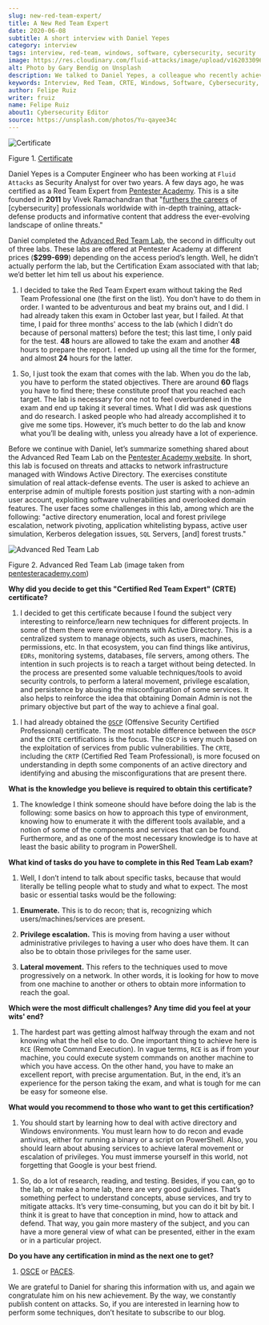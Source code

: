 ```yaml
---
slug: new-red-team-expert/
title: A New Red Team Expert
date: 2020-06-08
subtitle: A short interview with Daniel Yepes
category: interview
tags: interview, red-team, windows, software, cybersecurity, security
image: https://res.cloudinary.com/fluid-attacks/image/upload/v1620330961/blog/new-red-team-expert/cover_y5115t.webp
alt: Photo by Gary Bendig on Unsplash
description: We talked to Daniel Yepes, a colleague who recently achieved his certificate as a Red Team Expert. He shared his experience and tips to obtain that certificate.
keywords: Interview, Red Team, CRTE, Windows, Software, Cybersecurity, Security, Pentesting, Ethical Hacking
author: Felipe Ruiz
writer: fruiz
name: Felipe Ruiz
about1: Cybersecurity Editor
source: https://unsplash.com/photos/Yu-qayee34c
---
```


<div class="blog-questions">

<div class="imgblock">

![Certificate](https://res.cloudinary.com/fluid-attacks/image/upload/v1620330960/blog/new-red-team-expert/certified_kbbs6n.webp)

<div class="title">

Figure 1. [Certificate](https://twitter.com/fluidattacks/status/1262759918853128193/photo/1)

</div>

</div>

Daniel Yepes is a Computer Engineer who has been working at `Fluid
Attacks` as Security Analyst for over two years. A few days ago, he was
certified as a Red Team Expert from [Pentester
Academy](https://www.pentesteracademy.com/). This is a site founded in
**2011** by Vivek Ramachandran that "[furthers the
careers](https://www.linkedin.com/company/pentesteracademy) of
\[cybersecurity\] professionals worldwide with in-depth training,
attack-defense products and informative content that address the
ever-evolving landscape of online threats."

Daniel completed the [Advanced Red Team
Lab](https://www.pentesteracademy.com/redteamlab), the second in
difficulty out of three labs. These labs are offered at Pentester
Academy at different prices (**$299-699**) depending on the access
period’s length. Well, he didn’t actually perform the lab, but the
Certification Exam associated with that lab; we’d better let him tell us
about his experience.

1. I decided to take the Red Team Expert exam without taking the Red
    Team Professional one (the first on the list). You don’t have to do
    them in order. I wanted to be adventurous and beat my brains out,
    and I did. I had already taken this exam in October last year, but I
    failed. At that time, I paid for three months' access to the lab
    (which I didn’t do because of personal matters) before the test;
    this last time, I only paid for the test. **48** hours are allowed
    to take the exam and another **48** hours to prepare the report. I
    ended up using all the time for the former, and almost **24** hours
    for the latter.

<!-- end list -->

1. So, I just took the exam that comes with the lab. When you do the
    lab, you have to perform the stated objectives. There are around
    **60** flags you have to find there; these constitute proof that you
    reached each target. The lab is necessary for one not to feel
    overburdened in the exam and end up taking it several times. What I
    did was ask questions and do research. I asked people who had
    already accomplished it to give me some tips. However, it’s much
    better to do the lab and know what you’ll be dealing with, unless
    you already have a lot of experience.

Before we continue with Daniel, let’s summarize something shared about
the Advanced Red Team Lab on the [Pentester Academy
website](https://www.pentesteracademy.com/redteamlab). In short, this
lab is focused on threats and attacks to network infrastructure managed
with Windows Active Directory. The exercises constitute simulation of
real attack-defense events. The user is asked to achieve an enterprise
admin of multiple forests position just starting with a non-admin user
account, exploiting software vulnerabilities and overlooked domain
features. The user faces some challenges in this lab, among which are
the following: "active directory enumeration, local and forest privilege
escalation, network pivoting, application whitelisting bypass, active
user simulation, Kerberos delegation issues, `SQL` Servers, \[and\]
forest trusts."

<div class="imgblock">

![Advanced Red Team Lab](https://res.cloudinary.com/fluid-attacks/image/upload/v1620330960/blog/new-red-team-expert/lab_ymddtq.webp)

<div class="title">

Figure 2. Advanced Red Team Lab (image taken
from [pentesteracademy.com](https://www.pentesteracademy.com/redteamlab))

</div>

</div>

**Why did you decide to get this "Certified Red Team Expert" (CRTE)
certificate?**

1. I decided to get this certificate because I found the subject very
    interesting to reinforce/learn new techniques for different
    projects. In some of them there were environments with Active
    Directory. This is a centralized system to manage objects, such as
    users, machines, permissions, etc. In that ecosystem, you can find
    things like antivirus, `EDRs`, monitoring systems, databases, file
    servers, among others. The intention in such projects is to reach a
    target without being detected. In the process are presented some
    valuable techniques/tools to avoid security controls, to perform a
    lateral movement, privilege escalation, and persistence by abusing
    the misconfiguration of some services. It also helps to reinforce
    the idea that obtaining Domain Admin is not the primary objective
    but part of the way to achieve a final goal.

<!-- end list -->

1. I had already obtained the
    [`OSCP`](https://www.offensive-security.com/pwk-oscp/) (Offensive
    Security Certified Professional) certificate. The most notable
    difference between the `OSCP` and the `CRTE` certifications is the
    focus. The `OSCP` is very much based on the exploitation of services
    from public vulnerabilities. The `CRTE`, including the `CRTP`
    (Certified Red Team Professional), is more focused on understanding
    in depth some components of an active directory and identifying and
    abusing the misconfigurations that are present there.

**What is the knowledge you believe is required to obtain this
certificate?**

1. The knowledge I think someone should have before doing the lab is
    the following: some basics on how to approach this type of
    environment, knowing how to enumerate it with the different tools
    available, and a notion of some of the components and services that
    can be found. Furthermore, and as one of the most necessary
    knowledge is to have at least the basic ability to program in
    PowerShell.

**What kind of tasks do you have to complete in this Red Team Lab
exam?**

1. Well, I don’t intend to talk about specific tasks, because that
    would literally be telling people what to study and what to expect.
    The most basic or essential tasks would be the following:

<!-- end list -->

1. **Enumerate.** This is to do recon; that is, recognizing which
    users/machines/services are present.

2. **Privilege escalation.** This is moving from having a user without
    administrative privileges to having a user who does have them. It
    can also be to obtain those privileges for the same user.

3. **Lateral movement.** This refers to the techniques used to move
    progressively on a network. In other words, it is looking for how to
    move from one machine to another or others to obtain more
    information to reach the goal.

**Which were the most difficult challenges? Any time did you feel at
your wits' end?**

1. The hardest part was getting almost halfway through the exam and not
    knowing what the hell else to do. One important thing to achieve
    here is `RCE` (Remote Command Execution). In vague terms, `RCE` is
    as if from your machine, you could execute system commands on
    another machine to which you have access. On the other hand, you
    have to make an excellent report, with precise argumentation. But,
    in the end, it’s an experience for the person taking the exam, and
    what is tough for me can be easy for someone else.

**What would you recommend to those who want to get this
certification?**

1. You should start by learning how to deal with active directory and
    Windows environments. You must learn how to do recon and evade
    antivirus, either for running a binary or a script on PowerShell.
    Also, you should learn about abusing services to achieve lateral
    movement or escalation of privileges. You must immerse yourself in
    this world, not forgetting that Google is your best friend.

<!-- end list -->

1. So, do a lot of research, reading, and testing. Besides, if you can,
    go to the lab, or make a home lab, there are very good guidelines.
    That’s something perfect to understand concepts, abuse services, and
    try to mitigate attacks. It’s very time-consuming, but you can do it
    bit by bit. I think it is great to have that conception in mind, how
    to attack and defend. That way, you gain more mastery of the
    subject, and you can have a more general view of what can be
    presented, either in the exam or in a particular project.

**Do you have any certification in mind as the next one to get?**

1.  [OSCE](https://www.offensive-security.com/ctp-osce/) or
    [PACES](https://www.pentesteracademy.com/gcb).

We are grateful to Daniel for sharing this information with us, and
again we congratulate him on his new achievement. By the way, we
constantly publish content on attacks. So, if you are interested in
learning how to perform some techniques, don’t hesitate to subscribe to
our blog.

</div>
